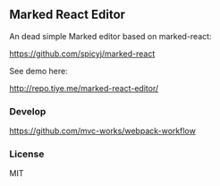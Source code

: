 
Marked React Editor
------

An dead simple Marked editor based on marked-react:

https://github.com/spicyj/marked-react

See demo here:

http://repo.tiye.me/marked-react-editor/

### Develop

https://github.com/mvc-works/webpack-workflow

### License

MIT
